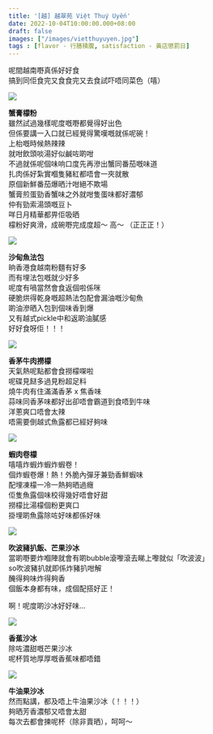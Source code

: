 ```yaml
---
title: '[越] 越翠苑 Việt Thuý Uyến'
date: 2022-10-04T10:00:00.000+08:00
draft: false
images: ["/images/vietthuyuyen.jpg"]
tags : [flavor - 行膳積腹, satisfaction - 黃店懲罰日]
---
```


呢間越南嘢真係好好食  
搞到同佢食完又食食完又去食試吓唔同菜色（嘻）  

![](/images/vietthuyuyen1.jpg)

**蟹膏檬粉**  
雖然試過幾樣呢度嘅嘢都覺得好出色  
但係要講一入口就已經覺得驚嘆嘅就係呢碗！  
上枱嘅時候熱辣辣  
就咁飲頭啖湯好似鹹咗啲咁  
不過就係呢個味响口度先再滲出蟹同番茄嘅味道  
扎肉係好紮實嗰隻豬紅都唔會一夾就散  
原個新鮮番茄爆晒汁咁絕不欺場  
蟹膏煎蛋勁香蟹味之外就咁隻蛋味都好濃郁  
仲有勁索湯頭嘅豆卜  
咩日月精華都畀佢吸晒  
檬粉好爽滑，成碗嘢完成度超～ 高～ （正正正！）  

![](/images/vietthuyuyen2.jpg)

**沙甸魚法包**  
晌香港食越南粉麵有好多  
而有埋法包嘅就少好多  
呢度有喎當然會食返個啦係咪  
硬脆烘得乾身嘅超熱法包配會漏油嘅沙甸魚  
啲油滲晒入包到個味香到爆  
又有越式pickle中和返啲油膩感  
好好食呀佢！！！  

![](/images/vietthuyuyen3.jpg)

**香茅牛肉撈檬**  
天氣熱呢點都會食撈檬㗎啦  
呢碟見餸多過見粉超足料  
燒牛肉有住滿滿香茅 x 焦香味  
蒜味同香茅味都好出卻唔會霸道到食唔到牛味  
洋蔥爽口唔會太辣  
唔需要倒越式魚露都已經好夠味  

![](/images/vietthuyuyen4.jpg)

**蝦肉卷檬**  
嘻嘻炸蝦炸蝦炸蝦卷！  
個炸蝦卷爆！熱！外脆內彈牙兼勁香鮮蝦味  
配埋凍檬一冷一熱夠晒過癮  
佢隻魚露個味校得幾好唔會好甜  
撈檬比湯檬個粉更爽口  
掛埋啲魚露除咗好味都係好味  

![](/images/vietthuyuyen5.jpg)

**吹波豬扒飯、芒果沙冰**  
當啲嘢要炸嗰陣就會有啲bubble滾嚟滾去睇上嚟就似「吹波波」  
so吹波豬扒就即係炸豬扒咁解  
醃得夠味炸得夠香  
個飯本身都有味，成個配搭好正！  
  
啊！呢度啲沙冰好好味...    

![](/images/vietthuyuyen6.jpg)

**香蕉沙冰**  
除咗濃甜嘅芒果沙冰  
呢杯質地厚厚嘅香蕉味都唔錯  

![](/images/vietthuyuyen7.jpg)

**牛油果沙冰**  
然而點講，都及唔上牛油果沙冰（！！！）  
夠晒芳香濃郁又唔會太甜  
每次去都會揀呢杯（除非賣晒），呵呵～  


